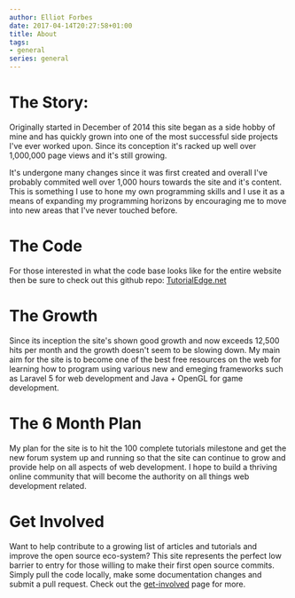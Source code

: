 ```yaml
---
author: Elliot Forbes
date: 2017-04-14T20:27:58+01:00
title: About
tags:
- general
series: general
---
```


# The Story:

Originally started in December of 2014 this site began as a side hobby of mine
and has quickly grown into one of the most successful side projects I've ever
worked upon. Since its conception it's racked up well over 1,000,000 page views
and it's still growing.

It's undergone many changes since it was first created and overall I've probably
commited well over 1,000 hours towards the site and it's content. This is
something I use to hone my own programming skills and I use it as a means of
expanding my programming horizons by encouraging me to move into new areas that
I've never touched before.

# The Code

For those interested in what the code base looks like for the entire website
then be sure to check out this github repo:
[TutorialEdge.net](https://github.com/elliotforbes/tutorialedge.net)

# The Growth

Since its inception the site's shown good growth and now exceeds 12,500 hits
per month and the growth doesn't seem to be slowing down. My main aim for the
site is to become one of the best free resources on the web for learning how to
program using various new and emeging frameworks such as Laravel 5 for web
development and Java + OpenGL for game development.

# The 6 Month Plan

My plan for the site is to hit the 100 complete tutorials milestone and get the
new forum system up and running so that the site can continue to grow and
provide help on all aspects of web development. I hope to build a thriving
online community that will become the authority on all things web development
related.

# Get Involved

Want to help contribute to a growing list of articles and tutorials and improve
the open source eco-system? This site represents the perfect low barrier to
entry for those willing to make their first open source commits. Simply pull the
code locally, make some documentation changes and submit a pull request. Check
out the [get-involved](/get-involved/) page for more.
